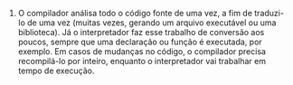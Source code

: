 1. O compilador análisa todo o código fonte de uma vez, a fim de traduzi-lo de uma vez (muitas vezes, gerando um arquivo executável ou uma biblioteca). Já o interpretador faz esse trabalho de conversão aos poucos, sempre que uma declaração ou função é executada, por exemplo. Em casos de mudanças no código, o compilador precisa recompilá-lo por inteiro, enquanto o interpretador vai trabalhar em tempo de execução. 
